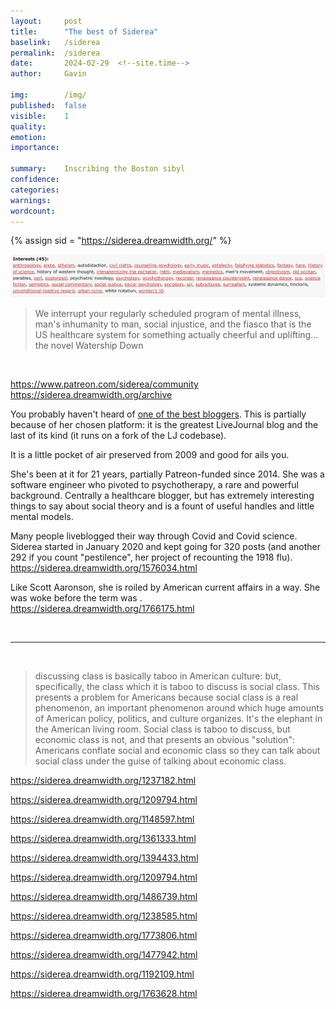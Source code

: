 ```yaml
---
layout:     post
title:      "The best of Siderea"
baselink:   /siderea
permalink:  /siderea
date:       2024-02-29  <!--site.time-->
author:     Gavin

img:        /img/
published:  false
visible:    1
quality:    
emotion:    
importance: 

summary:    Inscribing the Boston sibyl
confidence: 
categories: 
warnings:   
wordcount:      
---
```



{%   assign sid = "https://siderea.dreamwidth.org/"   %}


<img src="/img/sidint.png" />

<br>

> We interrupt your regularly scheduled program of mental illness, man's inhumanity to man, social injustice, and the fiasco that is the US healthcare system for something actually cheerful and uplifting... the novel Watership Down

<br>

https://www.patreon.com/siderea/community
https://siderea.dreamwidth.org/archive



You probably haven't heard of <a href="{{sid}}">one of the best bloggers</a>. This is partially because of her chosen platform: it is the greatest LiveJournal blog and the last of its kind (it runs on a fork of the LJ codebase).

It is a little pocket of air preserved from 2009 and good for ails you.

She's been at it for 21 years, partially Patreon-funded since 2014. She was a software engineer who pivoted to psychotherapy, a rare and powerful background. Centrally a healthcare blogger, but has extremely interesting things to say about social theory and is a fount of useful handles and little mental models.

Many people liveblogged their way through Covid and Covid science. Siderea started in January 2020 and kept going for 320 posts (and another 292 if you count "pestilence", her project of recounting the 1918 flu).
https://siderea.dreamwidth.org/1576034.html

Like Scott Aaronson, she is roiled by American current affairs in a way. She was woke before the term was .
https://siderea.dreamwidth.org/1766175.html

<br>

---

<br>

> discussing class is basically taboo in American culture: but, specifically, the class which it is taboo to discuss is social class. This presents a problem for Americans because social class is a real phenomenon, an important phenomenon around which huge amounts of American policy, politics, and culture organizes. It's the elephant in the American living room. Social class is taboo to discuss, but economic class is not, and that presents an obvious "solution": Americans conflate social and economic class so they can talk about social class under the guise of talking about economic class.

https://siderea.dreamwidth.org/1237182.html

https://siderea.dreamwidth.org/1209794.html

https://siderea.dreamwidth.org/1148597.html

https://siderea.dreamwidth.org/1361333.html

https://siderea.dreamwidth.org/1394433.html

https://siderea.dreamwidth.org/1209794.html

https://siderea.dreamwidth.org/1486739.html

https://siderea.dreamwidth.org/1238585.html

https://siderea.dreamwidth.org/1773806.html

https://siderea.dreamwidth.org/1477942.html

https://siderea.dreamwidth.org/1192109.html

https://siderea.dreamwidth.org/1763628.html
